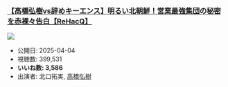 ### [【高橋弘樹vs辞めキーエンス】明るい北朝鮮！営業最強集団の秘密を赤裸々告白【ReHacQ】](https://www.youtube.com/watch?v=uPd5a068jkM)
[![](https://img.youtube.com/vi/uPd5a068jkM/sddefault.jpg)](https://www.youtube.com/watch?v=uPd5a068jkM)
-   公開日: 2025-04-04
-   視聴数: 399,531
-   **いいね数: 3,586**
-   出演者: 北口拓実, [高橋弘樹](/rehacq_fan/people/高橋弘樹 "wikilink")
